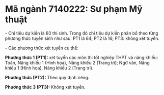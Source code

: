 # Mã ngành 7140222: Sư phạm Mỹ thuật

\- Chỉ tiêu dự kiến là 80 thí sinh. Trong đó chỉ tiêu dự kiến phân bổ theo từng phương thức tuyển sinh như sau: PT1 là 64; PT2 là 16; PT3: không xét tuyển.

\- Các phương thức xét tuyển cụ thể:

**Phương thức 1 (PT1):** xét tuyển các môn thi tốt nghiệp THPT và năng khiếu: Toán, Năng khiếu 1 (Hình họa), Năng khiếu 2 (Trang trí); Ngữ văn, Năng khiếu 1 (Hình họa), Năng khiếu 2 (Trang trí).

**Phương thức (PT2):** Theo quy định riêng.

**Phương thức 3 (PT3):** Không xét tuyển.